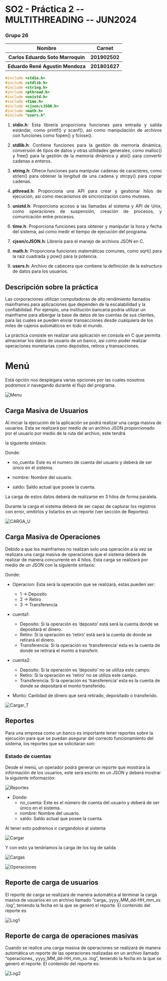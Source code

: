 # SO2 - Práctica 2 -- MULTITHREADING -- JUN2024

### Grupo 26

<table>
    <thead>
        <tr>
            <th>Nombre</th>
            <th>Carnet</th>
        </tr>
    </thead>
    <tbody>
        <tr>
            <th>Carlos Eduardo Soto Marroquin</th>
            <th>201902502</th>
        </tr>
        <tr>
            <th>Eduardo René Agustin Mendoza</th>
            <th>201801627</th>
        </tr>
    </tbody>
</table>

```c
#include <stdio.h>
#include <stdlib.h>
#include <string.h>
#include <pthread.h>
#include <unistd.h>
#include <time.h>
#include <cjson/cJSON.h>
#include <math.h>
#include "users.h"
```

<ol>
  <li><p align="justify"><b>stdio.h</b>: Esta librería proporciona funciones para entrada y salida estándar, como printf() y scanf(), así como manipulación de archivos con funciones como fopen() y fclose().</p></li>

  <li><p align="justify"><b>stdlib.h</b>: Contiene funciones para la gestión de memoria dinámica, conversión de tipos de datos y otras utilidades generales, como malloc() y free() para la gestión de la memoria dinámica y atoi() para convertir cadenas a enteros.</p></li>

  <li><p align="justify"><b>string.h</b>: Ofrece funciones para manipular cadenas de caracteres, como strlen() para obtener la longitud de una cadena y strcpy() para copiar cadenas.</p></li>

  <li><p align="justify"><b>pthread.h</b>: Proporciona una API para crear y gestionar hilos de ejecución, así como mecanismos de sincronización como mutexes.</p></li>

  <li><p align="justify"><b>unistd.h</b>: Proporciona acceso a las llamadas al sistema y API de Unix, como operaciones de suspensión, creación de procesos, y comunicación entre procesos.</p></li>

  <li><p align="justify"><b>time.h</b>: Proporciona funciones para obtener y manipular la hora y fecha del sistema, así como medir el tiempo de ejecución del programa. </p></li>

  <li><p align="justify"><b>cjson/cJSON.h</b>: Librería para el manejo de archivos JSON en C.</p></li>

  <li><p align="justify"><b>math.h</b>: Proporciona funciones matemáticas comunes, como sqrt() para la raíz cuadrada y pow() para la potencia.</p></li>

  <li><p align="justify"><b>users.h</b>: Archivo de cabecera que contiene la definición de la estructura de datos para los usuarios.</p></li>

</ol>

## Descripción sobre la práctica

Las corporaciones utilizan computadoras de alto rendimiento llamados mainframes para aplicaciones que dependen de la escalabilidad y la confiabilidad. Por ejemplo, una institución bancaria podría utilizar un mainframe para albergar la base de datos de las cuentas de sus 
clientes, para las cuales se pueden enviar transacciones desde cualquiera de los miles de cajeros automáticos en todo el mundo.

La práctica consiste en realizar una aplicación en consola en C que permita almacenar los datos 
de usuario de un banco, así como poder realizar operaciones monetarias como depósitos, retiros y transacciones.


# Menú

Está opción nos desplegara varias opciones por las cuales nosotros podremos ir navegando durante el flujo del programa.

![Menu](/practica_2/Imagenes/Docu.jpeg)

## Carga Masiva de Usuarios 
Al iniciar la ejecución de la aplicación se podrá realizar una carga masiva de usuarios. Esta se realizará por medio de un archivo JSON proporcionado por el usuario por medio de la ruta del archivo, este tendrá

la siguiente sintaxis:

Donde: 

* no_cuenta: Este es el numero de cuenta del usuario y deberá de ser único en el sistema.
   
* nombre: Nombre del usuario. 
  
* saldo: Saldo actual que posee la cuenta. 

La carga de estos datos deberá de realizarse en 3 hilos de forma paralela.

Durante la carga el sistema deberá de ser capaz de capturar los registros con error, omitirlos y listarlos en un reporte (ver sección de Reportes).

![CARGA_U](/practica_2/Imagenes/Usuarios.png)

## Carga Masiva de Operaciones

Debido a que los mainframes no realizan solo una operación a la vez se realizara una carga masiva de 
operaciones que el sistema deberá de realizar de manera concurrente en 4 hilos. Esta carga se realizará 
por medio de un JSON con la siguiente sintaxis:

Donde:

* Operacion: Esta será la operación que se realizará, estas pueden ser:
  
  * 1 -> Deposito 
  * 2 -> Retiro 
  * 3 -> Transferencia 

* cuenta1:
  * Deposito: Si la operación es ‘deposito’ está será la cuenta donde se depositará el dinero. 
  * Retiro: Si la operación es ‘retiro’ está será la cuenta de donde se retirará el dinero. 
  * Transferencia: Si la operación es ‘transferencia’ esta es la cuenta de donde se retirará el monto a transferir. 

* cuenta2:  
  * Deposito: Si la operación es ‘deposito’ no se utiliza este campo. 
  * Retiro: Si la operación es ‘retiro’ no se utiliza este campo. 
  * Transferencia: Si la operación es ‘transferencia’ esta es la cuenta de donde se depositará el monto transferido. 
* Monto: Cantidad de dinero que será retirado, depositado o transferido. 

![Cargar_T](/practica_2/Imagenes/Transacciones.png)

## Reportes 
Para una empresa como un banco es importante tener reportes sobre la ejecución para que se puedan 
asegurar del correcto funcionamiento del sistema, los reportes que se solicitaran son: 

### Estado de cuentas 
Desde el menú, un operador podrá generar un reporte que mostrara la información de los usuarios, este 
será escrito en un JSON y deberá mostrar la siguiente información: 

![Reportes](/practica_2/Imagenes/Reportes.png)

* Donde: 
  * no_cuenta: Este es el número de cuenta del usuario y deberá de ser único en el sistema. 
  * nombre: Nombre del usuario. 
  * saldo: Saldo actual que posee la cuenta. 

Al tener esto podremos ir cargandolos al sistema 

![Cargar](/practica_2/Imagenes/Docu2.jpeg)

Y con esto ya tendríamos la carga de los log de salida

![Cargas](/practica_2/Imagenes/Carga.png)

![Operaciones](/practica_2/Imagenes/Operaciones.png)

## Reporte de carga de usuarios 
El reporte de carga se realizará de manera automática al terminar la carga masiva de usuarios en un 
archivo llamado “carga_ yyyy_MM_dd-HH_mm_ss .log”, teniendo la fecha en la que se generó el 
reporte. El contenido del reporte es 

![Log1](/practica_2/Imagenes/Log1.png)

## Reporte de carga de operaciones masivas 
Cuando se realice una carga masiva de operaciones se realizará de manera automática un reporte de las 
operaciones realizadas en un archivo llamado “operaciones_ yyyy_MM_dd-HH_mm_ss .log”, teniendo la 
fecha en la que se generó el reporte. El contenido del reporte es:

![Log2](/practica_2/Imagenes/Log2.png)